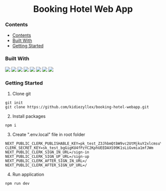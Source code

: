 <h1 align="center">
  Booking Hotel Web App
</h1>

### Contents

- [Contents](#contents)
- [Built With](#built-with)
- [Getting Started](#getting-started)

### Built With

![](https://img.shields.io/badge/next%20js-000000?style=for-the-badge&logo=nextdotjs&logoColor=white)
![](https://img.shields.io/badge/TypeScript-007ACC?style=for-the-badge&logo=typescript&logoColor=white)
![](https://img.shields.io/badge/shadcn%2Fui-000000?style=for-the-badge&logo=shadcnui&logoColor=white)
![](https://img.shields.io/badge/MySQL-005C84?style=for-the-badge&logo=mysql&logoColor=white)
![](https://img.shields.io/badge/Prisma-3982CE?style=for-the-badge&logo=Prisma&logoColor=white)
![](https://img.shields.io/badge/Zod-000000?style=for-the-badge&logo=zod&logoColor=3068B7)
![](https://img.shields.io/badge/Vercel-000000?style=for-the-badge&logo=vercel&logoColor=white)
![](https://img.shields.io/badge/Tailwind_CSS-38B2AC?style=for-the-badge&logo=tailwind-css&logoColor=white)
![]()

### Getting Started

1. Clone git

```
git init
git clone https://github.com/kidiezyllex/booking-hotel-webapp.git
```

2. Install packages

```
npm i
```

3. Create ".env.local" file in root folder

```
NEXT_PUBLIC_CLERK_PUBLISHABLE_KEY=pk_test_Z3JhbmQtbW9vc2UtMjkuY2xlcmsuYWNjb3VudHMuZGV2JA
CLERK_SECRET_KEY=sk_test_bgGigKU4fPzYC2KphUEEDAXS99K1sLiGvmia1mfJWm
NEXT_PUBLIC_CLERK_SIGN_IN_URL=/sign-in
NEXT_PUBLIC_CLERK_SIGN_UP_URL=/sign-up
NEXT_PUBLIC_CLERK_AFTER_SIGN_IN_URL=/
NEXT_PUBLIC_CLERK_AFTER_SIGN_UP_URL=/
```

4. Run application

```
npm run dev
```
